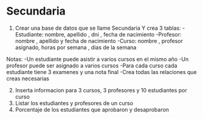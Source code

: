 ﻿# Secundaria

1. Crear una base de datos que se llame Secundaria
  Y crea 3 tablas:
    -Estudiante: nombre, apellido , dni , fecha de nacimiento
    -Profesor: nombre , apellido y fecha de nacimiento
    -Curso: nombre , profesor asignado, horas por semana , dias de la semana

Notas:
  -Un estudiante puede asistir a varios cursos en el mismo año
  -Un profesor puede ser asignado a varios cursos
  -Para cada curso cada estudiante tiene 3 examenes y una nota final
  -Crea todas las relaciones que creas necesarias

2. Inserta informacion para 3 cursos, 3 profesores y 10 estudiantes por curso
3. Listar los estudiantes y profesores de un curso
4. Porcentaje de los estudiantes que aprobaron y desaprobaron

